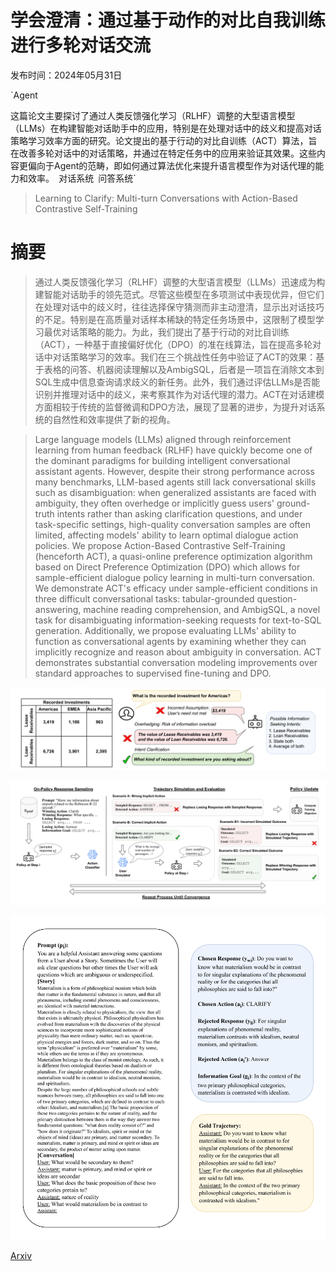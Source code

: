 # 学会澄清：通过基于动作的对比自我训练进行多轮对话交流

发布时间：2024年05月31日

`Agent

这篇论文主要探讨了通过人类反馈强化学习（RLHF）调整的大型语言模型（LLMs）在构建智能对话助手中的应用，特别是在处理对话中的歧义和提高对话策略学习效率方面的研究。论文提出的基于行动的对比自训练（ACT）算法，旨在改善多轮对话中的对话策略，并通过在特定任务中的应用来验证其效果。这些内容更偏向于Agent的范畴，即如何通过算法优化来提升语言模型作为对话代理的能力和效率。` `对话系统` `问答系统`

> Learning to Clarify: Multi-turn Conversations with Action-Based Contrastive Self-Training

# 摘要

> 通过人类反馈强化学习（RLHF）调整的大型语言模型（LLMs）迅速成为构建智能对话助手的领先范式。尽管这些模型在多项测试中表现优异，但它们在处理对话中的歧义时，往往选择保守猜测而非主动澄清，显示出对话技巧的不足。特别是在高质量对话样本稀缺的特定任务场景中，这限制了模型学习最优对话策略的能力。为此，我们提出了基于行动的对比自训练（ACT），一种基于直接偏好优化（DPO）的准在线算法，旨在提高多轮对话中对话策略学习的效率。我们在三个挑战性任务中验证了ACT的效果：基于表格的问答、机器阅读理解以及AmbigSQL，后者是一项旨在消除文本到SQL生成中信息查询请求歧义的新任务。此外，我们通过评估LLMs是否能识别并推理对话中的歧义，来考察其作为对话代理的潜力。ACT在对话建模方面相较于传统的监督微调和DPO方法，展现了显著的进步，为提升对话系统的自然性和效率提供了新的视角。

> Large language models (LLMs) aligned through reinforcement learning from human feedback (RLHF) have quickly become one of the dominant paradigms for building intelligent conversational assistant agents. However, despite their strong performance across many benchmarks, LLM-based agents still lack conversational skills such as disambiguation: when generalized assistants are faced with ambiguity, they often overhedge or implicitly guess users' ground-truth intents rather than asking clarification questions, and under task-specific settings, high-quality conversation samples are often limited, affecting models' ability to learn optimal dialogue action policies. We propose Action-Based Contrastive Self-Training (henceforth ACT), a quasi-online preference optimization algorithm based on Direct Preference Optimization (DPO) which allows for sample-efficient dialogue policy learning in multi-turn conversation. We demonstrate ACT's efficacy under sample-efficient conditions in three difficult conversational tasks: tabular-grounded question-answering, machine reading comprehension, and AmbigSQL, a novel task for disambiguating information-seeking requests for text-to-SQL generation. Additionally, we propose evaluating LLMs' ability to function as conversational agents by examining whether they can implicitly recognize and reason about ambiguity in conversation. ACT demonstrates substantial conversation modeling improvements over standard approaches to supervised fine-tuning and DPO.

![学会澄清：通过基于动作的对比自我训练进行多轮对话交流](../../../paper_images/2406.00222/x1.png)

![学会澄清：通过基于动作的对比自我训练进行多轮对话交流](../../../paper_images/2406.00222/x2.png)

![学会澄清：通过基于动作的对比自我训练进行多轮对话交流](../../../paper_images/2406.00222/x3.png)

[Arxiv](https://arxiv.org/abs/2406.00222)